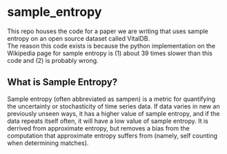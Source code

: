 # sample_entropy
This repo houses the code for a paper we are writing that uses sample entropy on an open source dataset called VitalDB.  
The reason this code exists is because the python implementation on the Wikipedia page for sample entropy is (1) about 39 times slower than this code and (2) is probably wrong.  

## What is Sample Entropy?  
Sample entropy (often abbreviated as sampen) is a metric for quantifying the uncertainty or stochasticity of time series data. If data varies in new an previously unseen ways, it has a higher value of sample entropy, and if the data repeats itself often, it will have a low value of sample entropy. It is derrived from approximate entropy, but removes a bias from the computation that approximate entropy suffers from (namely, self counting when determining matches). 
